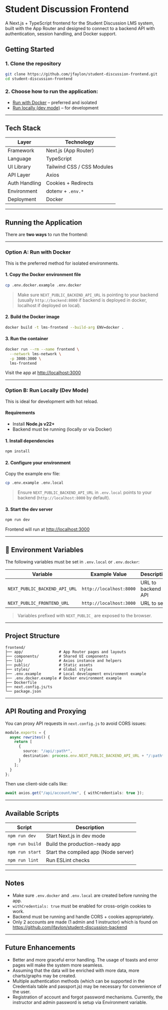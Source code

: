 # Student Discussion Frontend

A Next.js + TypeScript frontend for the Student Discussion LMS system, built with the App Router and designed to connect to a backend API with authentication, session handling, and Docker support.

## Getting Started

### 1. Clone the repository

```bash
git clone https://github.com/jfaylon/student-discussion-frontend.git
cd student-discussion-frontend
```

### 2. Choose how to run the application:

- [Run with Docker](#option-a-run-with-docker) – preferred and isolated
- [Run locally (dev mode)](#option-b-run-locally-dev-mode) – for development

---

## Tech Stack

| Layer         | Technology           |
|---------------|----------------------|
| Framework     | Next.js (App Router) |
| Language      | TypeScript           |
| UI Library    | Tailwind CSS / CSS Modules |
| API Layer     | Axios                |
| Auth Handling | Cookies + Redirects  |
| Environment   | dotenv + `.env.*`    |
| Deployment    | Docker               |

---

## Running the Application

There are **two ways** to run the frontend:

---

### Option A: Run with Docker

This is the preferred method for isolated environments.

#### 1. Copy the Docker environment file

```bash
cp .env.docker.example .env.docker
```

> Make sure `NEXT_PUBLIC_BACKEND_API_URL` is pointing to your backend (usually `http://backend:8000` if backend is deployed in docker, localhost if deployed on local).

#### 2. Build the Docker image

```bash
docker build -t lms-frontend --build-arg ENV=docker .
```

#### 3. Run the container

```bash
docker run --rm --name frontend \
  --network lms-network \
  -p 3000:3000 \
  lms-frontend
```

Visit the app at [http://localhost:3000](http://localhost:3000)

---

### Option B: Run Locally (Dev Mode)

This is ideal for development with hot reload.

#### Requirements

- Install **Node.js v22+**
- Backend must be running (locally or via Docker)

#### 1. Install dependencies

```bash
npm install
```

#### 2. Configure your environment

Copy the example env file:

```bash
cp .env.example .env.local
```

> Ensure `NEXT_PUBLIC_BACKEND_API_URL` in `.env.local` points to your backend (`http://localhost:8000` by default).

#### 3. Start the dev server

```bash
npm run dev
```

Frontend will run at [http://localhost:3000](http://localhost:3000)

---

## 🔧 Environment Variables

The following variables must be set in `.env.local` or `.env.docker`:

| Variable                     | Example Value                  | Description                     |
|------------------------------|--------------------------------|---------------------------------|
| `NEXT_PUBLIC_BACKEND_API_URL`| `http://localhost:8000`        | URL to backend API              |
| `NEXT_PUBLIC_FRONTEND_URL`   | `http://localhost:3000`        | URL to self                     |

> Variables prefixed with `NEXT_PUBLIC_` are exposed to the browser.

---

## Project Structure

```
frontend/
├── app/                # App Router pages and layouts
├── components/         # Shared UI components
├── lib/                # Axios instance and helpers
├── public/             # Static assets
├── styles/             # Global styles
├── .env.example        # Local development environment example
├── .env.docker.example # Docker environment example
├── Dockerfile
├── next.config.js/ts
└── package.json
```

---

## API Routing and Proxying

You can proxy API requests in `next.config.js` to avoid CORS issues:

```ts
module.exports = {
  async rewrites() {
    return [
      {
        source: "/api/:path*",
        destination: process.env.NEXT_PUBLIC_BACKEND_API_URL + "/:path*"
      }
    ];
  }
};
```

Then use client-side calls like:

```ts
await axios.get("/api/account/me", { withCredentials: true });
```

---

## Available Scripts

| Script           | Description                            |
|------------------|----------------------------------------|
| `npm run dev`    | Start Next.js in dev mode              |
| `npm run build`  | Build the production-ready app         |
| `npm run start`  | Start the compiled app (Node server)   |
| `npm run lint`   | Run ESLint checks                      |

---

## Notes

- Make sure `.env.docker` and `.env.local` are created before running the app.
- `withCredentials: true` must be enabled for cross-origin cookies to work.
- Backend must be running and handle CORS + cookies appropriately.
- Only 2 accounts are made (1 admin and 1 instructor) which is found on https://github.com/jfaylon/student-discussion-backend

---

## Future Enhancements
- Better and more graceful error handling. The usage of toasts and error pages will make the system more seamless.
- Assuming that the data will be enriched with more data, more charts/graphs may be created.
- Multiple authentication methods (which can be supported in the Credentials table and passport.js) may be necessary for convenience of the user.
- Registration of account and forgot password mechanisms. Currently, the instructor and admin password is setup via Environment variable.

